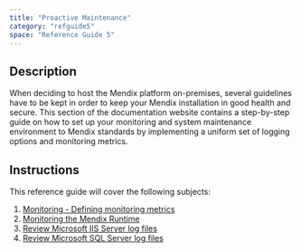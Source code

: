 ```yaml
---
title: "Proactive Maintenance"
category: "refguide5"
space: "Reference Guide 5"
---
```



## **Description**

When deciding to host the Mendix platform on-premises, several guidelines have to be kept in order to keep your Mendix installation in good health and secure. This section of the documentation website contains a step-by-step guide on how to set up your monitoring and system maintenance environment to Mendix standards by implementing a uniform set of logging options and monitoring metrics.

## **Instructions**

This reference guide will cover the following subjects:

1.  [Monitoring - Defining monitoring metrics](monitoring-what-to-monitor)
2.  [Monitoring the Mendix Runtime](monitoring-mendix-runtime)
3.  [Review Microsoft IIS Server log files](review-log-files-ms-iis-server)
4.  [Review Microsoft SQL Server log files](review-log-files-ms-sql-server)